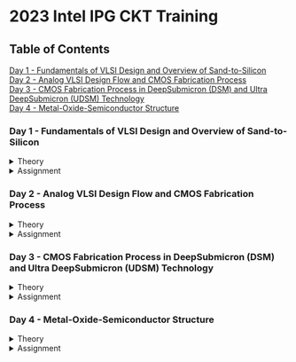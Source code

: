 # 2023 Intel IPG CKT Training

## Table of Contents
<a href="#one">Day 1 - Fundamentals of VLSI Design and Overview of Sand-to-Silicon</a>
<br>
<a href="#two">Day 2 - Analog VLSI Design Flow and CMOS Fabrication Process</a>
<br>
<a href="#three">Day 3 - CMOS Fabrication Process in DeepSubmicron (DSM) and Ultra DeepSubmicron (UDSM) Technology</a>
<br>
<a href="#four">Day 4 - Metal-Oxide-Semiconductor Structure</a>
<br>

<a name="user-content-one"></a>
### Day 1 - Fundamentals of VLSI Design and Overview of Sand-to-Silicon

<details>
<summary>Theory</summary>
<br>
  
1. **VLSI Circuit Design Course Details**

| Digital Logic Design                | Electric Circuit Design                                        | Semiconductor Devices                     |
| ------------------------------------|:--------------------------------------------------------------:| -----------------------------------------:|
| Logic gates                         | Resistor, capacitor, inductor, voltage source & current source | Conductor, semicondictor & insulator      |
| Truth table and K-Map               | Charge, current, voltage, power, & energy                      | Silicon & Germanium                       |
| Combinational Lofic Circuit         | KCL & KVL                                                      | Drift & Diffusion                         |
| Mux and Decoder based logic designs | Mesh and Nodal Analysis                                        | Intrinsic and Extrinsic Semiconductor     |
| Sequential Logic Circuits           | Circuit Theorem: Superposition, Thevenin's                     | Semiconductor Diode, BJT & MOSFET         |
| Logic states                        | RC circuits and Transients                                     | Operation, Characteristics & Band Diagram |
| Timing Diagrams                     | Assignment                                                     | Assignment                                |
| Assignment
<br>
  
2. **Overview of VLSI Design**

**Wafer and Die**
- Wafer diameter is approximate 12 inch (~300mm)
- Single wafer contails ~10k die.
- General die size is 1mm x 1mm or 2mm x 2mm
- All eletric components fabricated on each and every single die.

![image](https://user-images.githubusercontent.com/121998024/211214116-faea14d9-052b-405f-ad9e-f4420f40e5ec.png)

**Packaged Chip**
- Central part of the chip is called die.
- Types of packaging are
  - SIP (Syatem in Packages)
  - DIP (Dual-in-Line Package)
  - QFN (Quad Flat No-Lead Package)
  - BGA (Ball Grid Array)

![image](https://user-images.githubusercontent.com/121998024/211214479-6a1c246d-f587-4969-a005-638e460e7bd8.png)

**Inside the Die**
<br>
![image](https://user-images.githubusercontent.com/121998024/211214585-0118cfb3-8977-467d-8853-54786fa3694f.png)

- **Memory and Memory Controller**:
  - Static Random Access Memory (SRAM) and SRAM controller
  
- **Digital**:
  - Made up of gates, muxes, decoders, counters, resistors, FSM, & etc...
  - All are made by standard cells and deigned by using semicustom VLSI design flow.

- **Analog & RF**:
  - Consists of:
    - Clock component (VCO and PLL)
    - Reference and registered voltage (Bandgap reference, LDO, DC-DC converter)
    - Data component (PRBS generator)
    - Amplifiers & Filters
    - Interfaces (ADC & DAC)
  - All are made and designed by custom VLSI design flow.
 <br>

3. **VLSI Design Methodology**
  
**Field Programming Gate Array (FPGA) Based Design**
  - Faster prototyping and cost-saving
  - FPGA chip consists of:
    - Input/output buffers
    - Array of configurable logic blocks (CLBs)
    - Programmable interconnect structures
  - The programming of interconnects is achieved by programming of RAM
  - Signal routing between the CLBs and the I/O blocks established by configurable switching matrices

![image](https://user-images.githubusercontent.com/121998024/211215820-e6b756cf-1b84-4ce0-b78f-fa22a2bc5551.png)

ASIC (Application Specific Integrated Circuit)  
**Standard Cell Based Design** (aka Semi Custom Design)
  - Develop a standard cell library which storing all the developed, characterized logic cells.
  - The height of all cells are always constant for a particular technology (eg: 14nm, 7nm technology)
  - Each cell is characterized according to several different categories, for example:
    - Delay time vs load capacitance and input transition
    - Circuit simulation model, Timing simulation model, Fault simulation model
    - Cell data for place-and route
    - Mask data

**Full Custom Design**
  - No library is using.
  - Designers has to take care of the geometry, orientation, & placement of every transistors in a full-custom layouts. Causing low profuctivity issue.
  - High development cost hence, rarely use in digital VLSI design.
  - All the analog and RF designs are full custom design.
<br>

4. **VLSI Design Quality**

**Testability**
  - Generation of good test vector.
  - Availability of good test fixture at speed.
  - Design of testable chip.
  
**Yield and Manufacturability**
  - Yield: No. of tested ok chips/Total no. of Chips
  - Functional Yield: Checks at lower speed.
  - Parametric Yield: Checks at required speed.

**Reliability**
  - ESD and EOS
  - Electromigration
  - Oxide breakdown
  - Power and ground bouncing
  - On-chip noise and cross-talk
  
**Technology Upgradability**
  - Design style should be chosen such that the technology update of the chip of functional module for design reuse can be achieved quickly with minimal cost.
<br>

5. **Types of Package**
  
**Pin-through-hole (PTH)**
  - Drill holes in PCB, high cost in soldering process.

![image](https://user-images.githubusercontent.com/121998024/211217332-e14672dc-a8eb-4b9e-a158-adb58bf94142.png)

**Surface Mount Technology (SMT)**
  - Solder the die directly on the PCB, cost and space saving,but expensive tools needed for soldering.
  
![image](https://user-images.githubusercontent.com/121998024/211217392-0a8c4590-da08-4486-83f3-cd6635968227.png)

**Plastic**
  - Dominant for many years but it has the disadvantage of being permeable to environmental moisture.
  
**Ceramic**
  - Power consumption, performance and environmental requirements.
<br>
  
6. **Evolution of Package Technology**

![image](https://user-images.githubusercontent.com/121998024/211217543-04bd2680-0a5f-4c29-b196-4c869a5e67b9.png)

![image](https://user-images.githubusercontent.com/121998024/211217561-8e0d2810-addc-4e7d-8f41-e20fce3f06c7.png)
 
<br>
</details>


<details>
<summary>Assignment</summary>
<br>

<br>
</details>



<a name="user-content-two"></a>
### Day 2 - Analog VLSI Design Flow and CMOS Fabrication Process

<details>
<summary>Theory</summary>
<br>

1. **Analog IC Design Process**

![image](https://user-images.githubusercontent.com/121998024/214596783-1040ff01-5b26-40a9-9fbf-8b29831627f6.png)

| Electrical Design                    | Physical Design                                                | Test Design                                         |
| -------------------------------------|:--------------------------------------------------------------:| ---------------------------------------------------:|
| Electrical design is a process of implementing the specifications to a circuit.| Physical design is a process of representing electrical design into a layout which consists of many distinct geometrical rectangle at various levels. | Test design is a process of coordinating, planning, and implementing the measurement of the analog integrated circuit performance. |
| Electrical design requires active and passive device electrical models for: | Physical design requires:     | Types of test:                                |         
| - Creating the design                                                       | - Entering various geometries | - Functional                                  |
| - Verifying the design                                                      | - Follows DRC                 | - Parametric                                  |
| - Determining the robustness of the design                                  | - Check LVS                   | - Static                                      |         |                                                                             | - Extract parasitic           | - Dynamic                                     |        
<br>
 
2. **Analog IC Design Process and its Relation with CAD and PDK**  

![image](https://user-images.githubusercontent.com/121998024/214637527-2c857592-546d-4888-b321-9e022169a75a.png)
<br>

3. **Role of Circuit Designer**

The reason why it is so important that a VLSI circuit designer need to have a deeper understading on a CMOS manufacturing process:
- Instead of an ideal circuit, a circuit designer should always design a practical circuit based on the device
limits, technology constraints and physical implementations as the physical implementation of the circuit has a major impact on performance,
power and cost.
- Circuit designer need to have a very good understanding of layout design, so that in less iterations the design can be fridged.
- Circuit designer should always discuss with the layout designer for better and efficient circuit design and physical implementation. 
<br>

4. **CMOS Technology**

Why We Use CMOS Technology In IC Design ?
<br>  
Please refer to the comparison of MOSFET and BJT from an analog viewpoint [Allen-Holberg]

| Comparison Feature                   | BJT                                         | MOSFET                                |
| -------------------------------------|:-------------------------------------------:| -------------------------------------:|
| Cut-off Frequency (FT)               | High                                        | Less                                  |
| Noise (at same thermal noise)        | Less 1/f                                    | More 1/f                              |
| DC Range of Operation                | 9 decades of exponential current versus VBE | 2-3 decades of square law behaviour   |
| Transconductance (Same Current)      | Larger by 10X                               | Smaller by 10X                        |
| Small Signal Output Resistance       | Slightly larger                             | Smaller for short channel             |
| Switch Implementation                | Poor                                        | Good                                  |
| Capacitor                            | Voltage dependent                           | More option                           |
| Performance/Power Ratio              | High                                        | Low                                   |
| Technology Improvement               | Slower                                      | Faster                                |

- Almost every comparison favours BJT, however a similar comparison made from digital viewpoint would come up on the side of CMOS. Since large volume mixed-mode technology will be driven by digital demands, CMOS is an obvious choice.
<br>

**Categorization of the CMOS Technology**
- Submicron Technology: Lmin ≥ 0.35 µm
- Deep Submicron Technology (DSM): 0.1 µm ≤ Lmin ≤ 0.35 µm
- Ultra-Deep Submicron Technology (UDSM): Lmin ≤ 0.1 µm
- BiCMOS Technology: Lmin = 0.5 µm  
<br>

5. **CMOS Fabrication Process**  
 
Process Steps:  

<details>
<summary>1. Wafer Formation (Sand-to-Silicon)</summary>

- The raw material used in CMOS fabs is a wafer or disk of silicon, roughly 75mm to 300mm (12 inch) in diameter and less than 1mm thick.

![image](https://user-images.githubusercontent.com/121998024/215015972-565ed30e-ef4a-4e7c-86cb-ea0ce3f6cd87.png)
    
- Wafers are cut from boules, cylindrical ingots of singlecrystal silicon, that have been pulled from a crucible of pure molten silicon.
- Controlled amounts of impurities are added to the melt to provide the crystal with the required electrical properties.
- A seed crystal is dipped into the melt to initiate crystal growth.
- The seed is gradually withdrawn vertically from the melt while simultaneously being rotated, as shown in Figure below.

![image](https://user-images.githubusercontent.com/121998024/215014614-80bdaeb4-05a4-4b4a-9345-c9196570c605.png)

- The molten silicon attaches itself to the seed and recrystallizes as it is withdrawn.
- The seed withdrawal and rotation rates determine the diameter of the ingot.
- Growth rates vary from 30 to 180 mm/hour.  
<br>
</details>

<details>
<summary>2. Photolithography</summary>

- The patterning is achieved by a process called photolithography.
- The primary method for defining areas of interest (i.e., where we want material to be present or absent) on a wafer is by the use of photoresists.
- The wafer is coated with the photoresist and subjected to selective illumination through the photomask.
- A photomask is constructed with chromium (chrome) covered quartz glass. A UV light source is used to expose the photoresist.
- A developer solvent is then used to dissolve the soluble unexposed photoresist, leaving islands of insoluble exposed photoresist.
  
![image](https://user-images.githubusercontent.com/121998024/215020673-3184bad6-3f3e-420b-9461-bbf630fe5b4d.png)
<br>
</details>

<details>
<summary>3. Well and Channel Formation</summary>

- There are 4 CMOS technology processes
  - **N-well process**: In a n-well process, the pMOS transistors are built in a n-well and the nMOS transistor is placed in the p-type substrate.
  - **P-well process**: In a p-well process, the nMOS transistors are built in a p-well and the pMOS transistor is placed in the n-type substrate. p-well processes were used to optimize the pMOS transistor performance.
  - **Twin-well process**: Twin-well processes accompanied the emergence of n-well processes. A twinwell process allows the optimization of each transistor type.
  - **Triple-well process**: The triple-well process has emerged to provide good isolation between analog and digital blocks in mixed-signal chips; it is also used to    isolate high-density dynamic memory from logic.

![image](https://user-images.githubusercontent.com/121998024/215021729-239e5132-6b99-4a19-802a-e5b6c0b027cc.png)
<br>
</details>  

<details>
<summary>4. Silicon Dioxide (Sio2)</summary>

- Oxidation of silicon is achieved by heating silicon wafers in an oxidizing atmosphere. The following are some common approaches:
  - Wet Oxidation: when the oxidizing atmosphere contains water vapor.
    - The temperature is usually between 900 °C and 1000 °C.
    - Wet oxidation is a rapid process.
  
  - Dry Oxidation: when the oxidizing atmosphere is pure oxygen.
    - Temperatures are in the region of 1200 °C to achieve an acceptable growth rate.
    - Dry oxidation forms a better quality oxide than wet oxidation.
    - It is used to form thin, highly controlled gate oxides, while wet oxidation may be used to form thick field oxides.
  
- Atomic Layer Deposition (ALD): when a thin chemical layer (material A) is attached to a surface and then a chemical (material B) is introduced to produce a thin layer of the required layer (i.e., SiO2––this can also be used for other various dielectrics and metals).
<br>
</details>

<details>
<summary>5. Isolation</summary>  

- Individual devices in a CMOS process need to be isolated from one another so that they do not have unexpected interactions.  
- The transistor gate consists of a thin gate oxide layer.
- The thick oxide used to be formed by a process called Local Oxidation of Silicon (LOCOS).
- A problem with LOCOS-based processes is the transition between thick andthin oxide, which extended some distance laterally to form a so-called bird’s beak.
- Starting around the 0.35 µm node, shallow trench isolation (STI) was introduced to avoid the problems with LOCOS.
- STI forms insulating trenches of SiO2 surrounding the transistors (everywhere except the active area).
<br>
</details>  

<details>
<summary>6. Gate Oxide</summary>

- This is the process is to form the gate oxide for the transistors. As mentioned, this is most commonly in the form of silicon dioxide (SiO2).The transistor gate consists of a thin gate oxide layer.
<br>
</details>
  
<details>
<summary>7. Gate and Source/Drain Formations</summary>

- Grow gate oxide wherever transistors are required (area = source + drain + gate)––elsewhere there will be thick oxide or trench isolation.
- Deposit polysilicon on chip.
- Pattern polysilicon (both gates and interconnect)
- Etch exposed gate oxide—i.e., the area of gate oxide where transistors are required that was not covered by polysilicon; at this stage, the chip has windows down to the well or substrate wherever a source/drain diffusion is required.
- Implant pMOS and nMOS source/drain regions.
<br>
</details>

<details>
<summary>8. Contacts and Metallization</summary>  

- Contact cuts are made to source, drain, and gate according to the contact mask. These are holes etched in the dielectric after the source/drain formation.
- Older processes commonly use aluminum (Al) for wires, although newer ones offer copper (Cu) for lower resistance.
- Tungsten (W) can be used as a plug to fill the contact holes (to alleviate problems of aluminum not conforming to small contacts).
<br>
</details>

<details>
<summary>9. Passivation</summary>
  
- The final processing step is to add a protective glass layer called passivation or over glass that prevents the ingress of contaminants.
- Openings in the passivation layer, called overglass cuts, allow connection to I/O pads and test probe points if needed.
<br>
</details>
  
<details>
<summary>10. Metrology</summary>

- Metrology is the science of measuring. Everything that is built in a semiconductor process has to be measured to give feedback to the manufacturing process.
<br>
</details>

<details>
<summary>CMOS Fabrication Process Steps Illustration</summary>  
<br>
  
1. **Substrate Creation**

![image](https://user-images.githubusercontent.com/121998024/215072649-8dc2d5e5-9d0d-4eae-b580-06836e0667c5.png)

2. **Oxidation Process**
- Grow a protective silicon dioxide, SiO2 on top of the silicon wafer.
  
![image](https://user-images.githubusercontent.com/121998024/215073368-bbfed27e-2c78-48ed-8163-baf20d217a8c.png)
  
3. **Photoresist**
- Deposit a layer of photoresist where photoresist is a light sensitive organic polymer. It will softens when exposed to the light.
  
![image](https://user-images.githubusercontent.com/121998024/215074993-c8f55a40-cd13-4161-ae39-3a8ac83a0ccd.png)

4. **Lithography**
- Photoresist is exposed through the n-well mask.

![image](https://user-images.githubusercontent.com/121998024/215075697-f1bd3128-f88a-4c7a-b84e-7e0b116fb45e.png)

![image](https://user-images.githubusercontent.com/121998024/215075909-5e6bc0bb-852d-4e9c-baec-04b677e8c473.png)
  
5. **Etching**
- Oxide layer is etched with Hydrofluoric acid where this acid only attacks oxide.

![image](https://user-images.githubusercontent.com/121998024/215080709-b258dd16-3f0e-4044-b936-d1f9d769c6d8.png)

6. **Strip Photoresist**
- The remaining photoresist is stripped off using the micture of acids called the piranah etch.
  
![image](https://user-images.githubusercontent.com/121998024/215081081-93d96320-00c8-47d2-9876-42cb3754605e.png)

![image](https://user-images.githubusercontent.com/121998024/215081173-f269fc03-2b45-459f-89e2-6884b99c507f.png)

7. **N-well Creation**
- N-well is formed with diffusion or ion implantation.
  
![image](https://user-images.githubusercontent.com/121998024/215081772-3ea4bb9b-0310-4176-8280-ee3fdeee4dac.png)

8. **Strip Oxide**
- Remaining oxide is stripped off using Hydrofluoric acid, HF
  
![image](https://user-images.githubusercontent.com/121998024/215082586-effe906b-e7c2-48d1-a138-81ae170f6985.png)

![image](https://user-images.githubusercontent.com/121998024/215082653-bdbc5563-296d-4874-9444-00dd3b5b239d.png)

9. **Thin Oxide Deposition**
- A very thin layer of gate oxide is deposited.

 ![image](https://user-images.githubusercontent.com/121998024/215083644-e6234c76-c4e3-44f3-ac52-0877703eed41.png)

10. **Polysilicon Deposition**
- Chemical Vapor Deposition (CVD) of silicon layer to form polysilicon.
  
![image](https://user-images.githubusercontent.com/121998024/215084250-75169e71-9c35-4b67-ab27-215139a6551e.png)

11. **Polysilicon Patterning**
- Lithography process is applied to pattern the polysilicon.
  
![image](https://user-images.githubusercontent.com/121998024/215084844-9ddc7db2-33d8-4342-8bd4-5c89c0864d6b.png)
  
![image](https://user-images.githubusercontent.com/121998024/215084975-1c4a546a-ea7f-4814-a6b1-3fda2cc930b3.png)

12. **Thick Oxide Deposition**

![image](https://user-images.githubusercontent.com/121998024/215085832-a857afbf-0c66-420c-8c6f-7fcc9bf30176.png)

13. **Etching of Thick Oxide**

![image](https://user-images.githubusercontent.com/121998024/215086205-2285f6e4-408c-4ebe-80ee-9d86beee2d5e.png)

![image](https://user-images.githubusercontent.com/121998024/215086283-b602b25d-d6ed-453d-94c8-e2c80c18f990.png)

14. **N+ Diffusion Region Creation**
- N+ diffusion for NMOS source and drain are formed.
  
![image](https://user-images.githubusercontent.com/121998024/215086509-8facbe8d-a3ff-471f-a704-9764049d17f0.png)

15. **Etching of Thick Oxide**
- Oxide is stripped off to complete the patterning step.
  
![image](https://user-images.githubusercontent.com/121998024/215086786-bacf1fad-8b3a-42cd-820b-75b452a3fa64.png)

![image](https://user-images.githubusercontent.com/121998024/215086974-1203a87f-0b20-469d-a589-13ab1f5e381f.png)

16. **P+ Diffusion Region Creation**
- P+ diffusion region for PMOS source and drain are formed along with substrate contact.

![image](https://user-images.githubusercontent.com/121998024/215087576-1372f107-5c09-4957-9750-02ab0bb1653e.png)

![image](https://user-images.githubusercontent.com/121998024/215087665-237e8c59-dd22-4a38-9ed1-7bbdac62f414.png)

17. **Thick Oxide Deposition**
- The chip is covered with thick field oxide.
  
![image](https://user-images.githubusercontent.com/121998024/215088484-f20ed51b-b1d2-4439-9bf9-18e557f6aa77.png)

- The oxide is then etched where contact cuts are needed.

![image](https://user-images.githubusercontent.com/121998024/215088749-f66fe27a-e8c8-4d97-bf56-e9ba4b098373.png)

![image](https://user-images.githubusercontent.com/121998024/215088889-80b4f881-b150-4a9d-8a89-c7eec8f19304.png)

18. **Contact Creation**

![image](https://user-images.githubusercontent.com/121998024/215089304-dd4512a7-0095-4679-b193-ea770e90ef95.png)
  
19. **Metalization**
- It is patterned to remove access metal.

![image](https://user-images.githubusercontent.com/121998024/215089683-3b16ace6-373d-40c8-9e7e-8fc47cffbbc2.png)  
<br>
</details>  
  
<br>
</details>

<details>
<summary>Assignment</summary>
<br>

Question 1

![image](https://user-images.githubusercontent.com/121998024/215314580-1c25f545-8968-4fc5-8b2d-3d2587a2306e.png)

Question 2
  
![image](https://user-images.githubusercontent.com/121998024/215314602-9b5a3a44-ae52-4227-bba9-51db545cdcb9.png)

Question 3

![image](https://user-images.githubusercontent.com/121998024/215314618-4e389cca-8588-448a-9b10-69f61619c2eb.png)

Question 4
  
![image](https://user-images.githubusercontent.com/121998024/215314644-b74740f1-6a06-4726-8482-738571c8249c.png)

Question 5
  
![image](https://user-images.githubusercontent.com/121998024/215314659-727ba0d2-ab6d-4e05-81fa-f3a2154d96d4.png)

Question 6
  
![image](https://user-images.githubusercontent.com/121998024/215314678-a12a485b-686b-43d6-bcf0-18e3e5094fcb.png)
  
Question 7
  
![image](https://user-images.githubusercontent.com/121998024/215314695-08e1d576-6cd9-4ce1-b5a1-e0403f0652ed.png)

Question 8
  
![image](https://user-images.githubusercontent.com/121998024/215314711-913b630e-c854-4795-b02a-d598044d873e.png)
  
<br>
</details>



<a name="user-content-three"></a>
### Day 3 - CMOS Fabrication Process in DeepSubmicron (DSM) and Ultra DeepSubmicron (UDSM) Technology

<details>
<summary>Theory</summary>
<br>

1. **Disadvantage of the Submicron CMOS Process**

- The use of reverse bias PN junctions to isolate transistors becomes impractical as the transistor sizes decreased/depleted.

![image](https://user-images.githubusercontent.com/121998024/215318848-4939ca25-d1be-4529-b0d5-3021bf8e8ef7.png)
<br>

2. **Local Oxidation of Silicon (LOCOS) Isolation Process**
(Local Oxidation of Silicon, LOCOS is the traditional isolation technique used in submicron processes.)

Process Steps:
- A very thin layer silicon dioxide is grown on the wafer, called as pad oxide. Then a layer of silicon nitride is deposited which is used as an oxide barrier.

![image](https://user-images.githubusercontent.com/121998024/215322024-d310992f-c0a1-4472-945c-7d3208247ce1.png)

- Then photolithography is done to pattern and etch the nitride and pad oxide where the thick oxide will be grown.

![image](https://user-images.githubusercontent.com/121998024/215322100-28c3c7ba-7672-4540-9dfd-3eca34371bdf.png)

- Then by thermal oxidation process thick oxide is grown in the exposed area.

![image](https://user-images.githubusercontent.com/121998024/215322136-44fba5b8-ae36-4f5b-b7a3-98319e4dcfda.png)

- The last step is the removal of the silicon nitride layer.

![image](https://user-images.githubusercontent.com/121998024/215322272-0636722f-dff9-4037-ae08-3bebd82272c7.png)

  - The disadvantage of the LOCOS technique is the bird’s beak effect and the surface area which is lost to this encroachment.
  - The advantage of LOCOS fabrication process is simple process flow and high oxide quality because the whole LOCOS structure is thermally grown.
<br>

3. **Sallow Trench Isolation Technology**
- Shallow trench isolation (STI) allows closer spacing of transistors by eliminating the depletion region at the surface and Bird’s beak effect due to LOCOS process.

![image](https://user-images.githubusercontent.com/121998024/215322742-5a972f26-b4e8-4829-b7cb-b4d744112315.png)

Sallow Trench Isolation Technology Process Steps:
- Sallow Trench Isolation (STI) isolation is the preferred isolation process for deep-submicron process because it completely avoids Bird’s beak shape characteristics.
  
![image](https://user-images.githubusercontent.com/121998024/215323653-3b9f4072-b0b7-46c7-b3f5-6d4eb67048ee.png)

  - Cover the silicon wafer with pad oxide and silicon nitride.
  - First etch nitride and pad oxide. Next, an anisotropic etch is made in the silicon to a depth of 0.4 to 0.5 microns.
  - Grow a thin thermal oxide layer on the trench walls.
  - A CVD dielectric film is used to fill the trench.
  - A chemical mechanical polishing (CMP) step is used to polish back the dielectric layer until the nitride is reached. The nitride acts like a CMP stop layer.
  - Densify the dielectric material at 900°C and strip the nitride and pad oxide.
- STI advantage is more suitable for the increased density in a small area because it allows forming smaller isolation regions.
- The disadvantage is larger number of process steps.
<br>

4. **Deep Submicron (DSM) CMOS Technology**

![image](https://user-images.githubusercontent.com/121998024/215327504-6bba5ce1-5250-40cf-87f2-0693de4adfe5.png)

- Deep Submicron (DSM) technology provides:
  - A deep n-well that can be utilized to reduce substrate noise coupling.
  - A MOS Varactor that can be used to make voltage controlled oscillators (VCOs).
  - Different types of resistors in deep submicron (DSM), for example: diffused and/or implanted resistors, well resistors, poly resistors, and metal resistors.
  
  ![image](https://user-images.githubusercontent.com/121998024/215327871-69cf1296-3e29-478f-9863-2a0e1c995988.png)

  - At least 6 levels of metal that can form many useful structures such as inductors, capacitors, and transmission lines.
  - Different types of capacitors in deep submicron (DSM), for example: Metal-Insulator-Metal (MIM) Capacitor and Polysilicon-Polysilicon Capacitor.
  
  ![image](https://user-images.githubusercontent.com/121998024/215328431-16db20d5-002f-4033-b632-195b7c02c8da.png)
<br>

5. Fabrication Steps for a Deep Submicron (DSM) CMOS Process  
  
<details>
<summary>1. Starting Material</summary>
  
- The substrate should be highly doped to act like a good conductor.

![image](https://user-images.githubusercontent.com/121998024/215329449-8277acff-10a2-4c8b-a7d4-a6ca5e8ff44d.png)
<br>
</details>  

<details>
<summary>2. n and p-well creation</summary>
  
- These are the areas where the transistors will be fabricated - NMOS in the p-well and PMOS in the n-well. It is done by implantation followed by a deep diffusion.

![image](https://user-images.githubusercontent.com/121998024/215331025-b1f12bd7-17a1-40cb-bfbd-a31aced3a906.png)
<br>
</details>

<details>
<summary>3. Sallow Trench Isolation</summary>
  
- The shallow trench isolation (STI) electrically isolates one region/transistor from another.

![image](https://user-images.githubusercontent.com/121998024/215331138-c04beaa2-df42-49b0-bfe9-8b8403155ca9.png)
<br>
</details>
  
<details>
<summary>4. Threshold Shift and Anti-Punch through Implants</summary>
  
- The natural thresholds of the NMOS is about 0V and of the PMOS is about –1.2V. An p-implant is used to make the NMOS harder to invert and the PMOS easier resulting in threshold voltages balanced around zero volts.
- Also an implant can be applied to create a higher-doped region beneath the channels to prevent punch-through from the drain depletion region extending to source depletion region.

![image](https://user-images.githubusercontent.com/121998024/215331269-b6f2a4d2-15f2-4bff-885b-9fa71fddb4de.png)
<br>
</details>  
  
<details>
<summary>5. Thin Oxide and Polysilicon Gate</summary>
  
- A thin oxide is deposited followed by polysilicon. These layers are removed where they are not wanted.  

![image](https://user-images.githubusercontent.com/121998024/215331374-e6fb9164-9622-41e6-9ee7-79412dab82aa.png)
<br>
</details> 
  
<details>
<summary>6. Lightly Doped Source and Drain</summary>
  
- A lightly-doped implant is used to create a lightly-doped source and drain next to the channel of the MOSFETs.  

![image](https://user-images.githubusercontent.com/121998024/215331470-4cbf8d49-11e0-473b-9538-ef7ec6269bb6.png)
<br>
</details>  
  
<details>
<summary>7. Sidewall Spacer</summary>

- A layer of dielectric is deposited on the surface and removed in such a way as to leave “sidewall spacers” next to the thin-oxide-polysilicon-polycide sandwich. These sidewall spacers will prevent the part of the source and drain next to the channel from becoming heavily doped.  

![image](https://user-images.githubusercontent.com/121998024/215331736-9855c42d-90ce-42c6-bc4f-6d5088194807.png)
<br>
</details>
  
<details>
<summary>8. Implantation of Havily Doped Source and Drain</summary>

- Note that not only does this step provide the completed sources and drains but allows for ohmic contact into the wells and substrate.

![image](https://user-images.githubusercontent.com/121998024/215331805-d237fd96-c857-45be-a9d8-557a2f947df2.png)
<br>
</details>  
  
<details>
<summary>9. Siliciding (Salicide and Polyside)</summary>

- This step reduces the resistance of the bulk diffusions and polysilicon and forms an ohmic contact with material on which it is deposited.

![image](https://user-images.githubusercontent.com/121998024/215331918-f87814c0-bdd1-4a59-a201-4ba1663e592c.png)
<br>
</details>    
  
<details>
<summary>10. Intermediate Oxide Layer</summary>

- An oxide layer is used to cover the transistors and to planarize the surface.

![image](https://user-images.githubusercontent.com/121998024/215332122-aeb3530c-c746-44b2-9057-f9fafa15decd.png)
<br>
</details>
  
<details>
<summary>11. First Level Metal</summary>

- Tungsten plugs are built through the lower intermediate oxide layer to provide contact between the devices, wells and substrate to the first-level metal.

![image](https://user-images.githubusercontent.com/121998024/215332202-432e6d8c-4155-4a8c-9546-059fba675bc0.png)
<br>
</details>
  
<details>
<summary>12. Second Level Metal</summary>

- The previous step is repeated for the second-level metal.

![image](https://user-images.githubusercontent.com/121998024/215332269-7ccedad3-40c5-4898-864b-2ae4f6dddc42.png)
  
Final Product:
![image](https://user-images.githubusercontent.com/121998024/215332313-0bdb5dc2-44e5-44ae-b25c-f2860c11d174.png)
<br>
</details>

6. **Summary of Deep Submicron (DSM) CMOS Fabrication Process**
- DSM technology typically has a minimum channel length between 0.35μm and 0.1μm
- DSM technology addresses the problem of excessive depletion region widths in junction isolation techniques by using shallow trench isolation
- DSM technology may have from 4 to 8 levels of metal
- Lightly doped drains and sources are a key aspect of DSM technology  
<br>

7. **Ultra Deep Submicron (UDSM) CMOS Technology**
USDM Technology Main Features
- Lmin ≤ 0.1 microns
- Minimum feature size less than 100 nanometers
- Today’s state of the art:
  - 22 nm drawn length
  - 5 nm lateral diffusion (12 nm gate length)
  - 1 nm transistor gate oxide
  - 8 layers of copper interconnect
- Specialized processing is used to increase drive capability and maintain low off currents
<br>

8. **Advantage of UDSM CMOS Technology**

**Digital Viewpoint**:
- Improved Ion/Ioff
- Reduced gate capacitance
- Higher drive current capability
- Reduced interconnect density
- Reduction of active power
  
**Analog Viewpoint**:
- More levels of metal
- Higher cutoff frequency
- Higher capacitance density
- Reduced junction capacitance per transconductance
- More speed  
<br>

9. **Disadvantage of UDSM CMOS Technology**

Analog Viewpoint:
- Reduction in power supply resulting in reduced headroom
- Gate leakage currents
- Reduced small signal intrinsic gain
- Increased nonlinearity
- Increased noise and poorer matching
  
<br>
</details>


<details>
<summary>Assignment</summary>
<br>

<br>
</details>



<a name="user-content-four"></a>
### Day 4 - Metal-Oxide-Semiconductor Structure

<details>
<summary>Theory</summary>
<br>

<br>
</details>


<details>
<summary>Assignment</summary>
<br>

<br>
</details>











